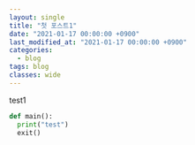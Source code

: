 ```yaml
---
layout: single
title: "첫 포스트1"
date: "2021-01-17 00:00:00 +0900"
last_modified_at: "2021-01-17 00:00:00 +0900"
categories: 
  - blog
tags: blog
classes: wide
---
```


test1

```python
def main():
  print("test")
  exit()
```

